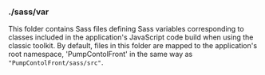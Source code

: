 ### ./sass/var

This folder contains Sass files defining Sass variables corresponding to classes
included in the application's JavaScript code build when using the classic toolkit.
By default, files in this folder are mapped to the application's root namespace,
'PumpContolFront' in the same way as `"PumpContolFront/sass/src"`.
